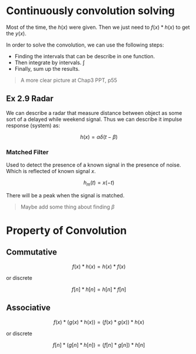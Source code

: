 # Continuously convolution solving

Most of the time, the $h(x)$ were given. Then we just need to $f(x) * h(x)$ to get the $y(x)$.

In order to solve the convolution, we can use the following steps:
- Finding the intervals that can be describe in one function.
- Then integrate by intervals.  $\int$
- Finally, sum up the results.

> A more clear picture at Chap3 PPT, p55

## Ex 2.9 Radar
We can describe a radar that measure distance between object as some sort of a delayed while weekend signal.
Thus we can describe it impulse response (system) as:

$$
h(x) = \alpha\delta(t - \beta)
$$
### Matched Filter
Used to detect the presence of a known signal in the presence of noise. Which is reflected of known signal $x$.

$$
h_m(t) = x(-t)
$$

There will be a  peak when the signal is matched.

> Maybe add some thing about finding  $\beta$ 

# Property of Convolution
## Commutative

$$
f(x) * h(x) = h(x) * f(x)
$$

or discrete

$$
f[n] * h[n] = h[n] * f[n]
$$

## Associative

$$
f(x) * (g(x) * h(x)) = (f(x) * g(x)) * h(x)
$$

or discrete

$$
f[n] * (g[n] * h[n]) = (f[n] * g[n]) * h[n]
$$




